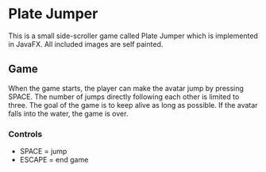 # Plate Jumper

This is a small side-scroller game called Plate Jumper which is implemented in JavaFX. All included images are self painted.
 
## Game 

When the game starts, the player can make the avatar jump by pressing SPACE. The number of jumps directly following each other is limited to three.
The goal of the game is to keep alive as long as possible. If the avatar falls into the water, the game is over.

### Controls

* SPACE = jump
* ESCAPE = end game

